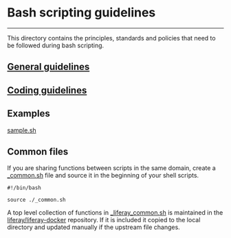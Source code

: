 # Bash scripting guidelines
---
This directory contains the principles, standards and policies that need to be followed during bash scripting.

## [General guidelines](guidelines/general_guidelines.md)

## [Coding guidelines](guidelines/coding_guidelines.md)

## Examples
[sample.sh](sample.sh)

## Common files
If you are sharing functions between scripts in the same domain, create a [_common.sh](_common.sh) file and source it in the beginning of your shell scripts.

	#!/bin/bash
	
	source ./_common.sh

A top level collection of functions in [_liferay_common.sh](_liferay_common.sh) is maintained in the [liferay/liferay-docker](https://github.com/liferay/liferay-docker) repository.
If it is included it copied to the local directory and updated manually if the upstream file changes.